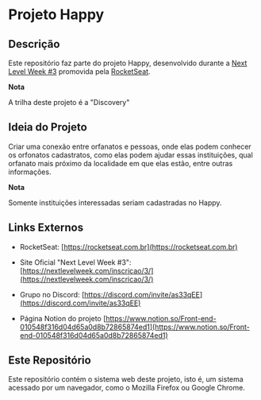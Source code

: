 # Projeto Happy

## Descrição

Este repositório faz parte do projeto Happy, desenvolvido durante a <a href="https://nextlevelweek.com/inscricao/3/" target="_blank">Next Level Week #3</a> promovida pela <a href="https://rocketseat.com.br" target="_blank">RocketSeat</a>.

**Nota**

A trilha deste projeto é a "Discovery"

## Ideia do Projeto

Criar uma conexão entre orfanatos e pessoas, onde elas podem conhecer os orfonatos cadastratos, como elas podem ajudar essas instituições, qual orfanato mais próximo da localidade em que elas estão, entre outras informações.

**Nota**

Somente instituições interessadas seriam cadastradas no Happy.

## Links Externos

* RocketSeat: [https://rocketseat.com.br](https://rocketseat.com.br)

* Site Oficial "Next Level Week #3": [https://nextlevelweek.com/inscricao/3/](https://nextlevelweek.com/inscricao/3/)

* Grupo no Discord: [https://discord.com/invite/as33qEE](https://discord.com/invite/as33qEE)

* Página Notion do projeto [https://www.notion.so/Front-end-010548f316d04d65a0d8b72865874ed1](https://www.notion.so/Front-end-010548f316d04d65a0d8b72865874ed1)

## Este Repositório

Este repositório contém o sistema web deste projeto, isto é, um sistema acessado por um navegador, como o Mozilla Firefox ou Google Chrome.

